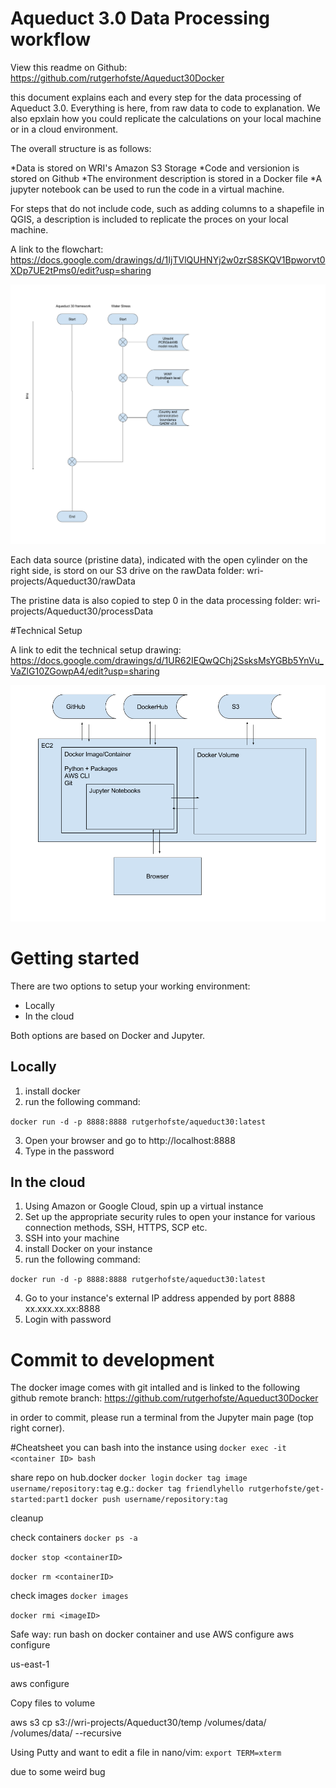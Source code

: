 # Aqueduct 3.0 Data Processing workflow

View this readme on Github: https://github.com/rutgerhofste/Aqueduct30Docker

this document explains each and every step for the data processing of Aqueduct 3.0. Everything is here, from raw data to code to explanation. We also epxlain how you could replicate the calculations on your local machine or in a cloud environment. 

The overall structure is as follows:

*Data is stored on WRI's Amazon S3 Storage
*Code and versionion is stored on Github 
*The environment description is stored in a Docker file 
*A jupyter notebook can be used to run the code in a virtual machine. 

For steps that do not include code, such as adding columns to a shapefile in QGIS, a description is included to replicate the proces on your local machine.  


A link to the flowchart:
https://docs.google.com/drawings/d/1IjTVlQUHNYj2w0zrS8SKQV1Bpworvt0XDp7UE2tPms0/edit?usp=sharing

![Flowchart](/flowchart.png)

Each data source (pristine data), indicated with the open cylinder on the right side, is stord on our S3 drive on the rawData folder: wri-projects/Aqueduct30/rawData

The pristine data is also copied to step 0 in the data processing folder: wri-projects/Aqueduct30/processData

#Technical Setup

A link to edit the technical setup drawing:
https://docs.google.com/drawings/d/1UR62IEQwQChj2SsksMsYGBb5YnVu_VaZlG10ZGowpA4/edit?usp=sharing

![Setup](/setup.png)


# Getting started

There are two options to setup your working environment:

* Locally
* In the cloud

Both options are based on Docker and Jupyter. 

## Locally 

1. install docker 
2. run the following command: 

`docker run -d -p 8888:8888 rutgerhofste/aqueduct30:latest`

3. Open your browser and go to http://localhost:8888
4. Type in the password

## In the cloud

1. Using Amazon or Google Cloud, spin up a virtual instance
2. Set up the appropriate security rules to open your instance for various connection methods, SSH, HTTPS, SCP etc.
3. SSH into your machine
4. install Docker on your instance
3. run the following command: 

`docker run -d -p 8888:8888 rutgerhofste/aqueduct30:latest`

4. Go to your instance's external IP address appended by port 8888 xx.xxx.xx.xx:8888 
5. Login with password



# Commit to development

The docker image comes with git intalled and is linked to the following github remote branch:
https://github.com/rutgerhofste/Aqueduct30Docker

in order to commit, please run a terminal from the Jupyter main page (top right corner). 

#Cheatsheet
you can bash into the instance using 
`docker exec -it <container ID> bash`


share repo on hub.docker
`docker login`
`docker tag image username/repository:tag`
e.g.: `docker tag friendlyhello rutgerhofste/get-started:part1`
`docker push username/repository:tag`





cleanup

check containers
`docker ps -a`


`docker stop <containerID>`

`docker rm <containerID>`

check images
`docker images`

`docker rmi <imageID>`




Safe way:
run bash on docker container and use AWS configure
aws configure

us-east-1


aws configure 

Copy files to volume 

aws s3 cp s3://wri-projects/Aqueduct30/temp  /volumes/data/ /volumes/data/ --recursive


Using Putty and want to edit a file in nano/vim: 
`export TERM=xterm` 

due to some weird bug










